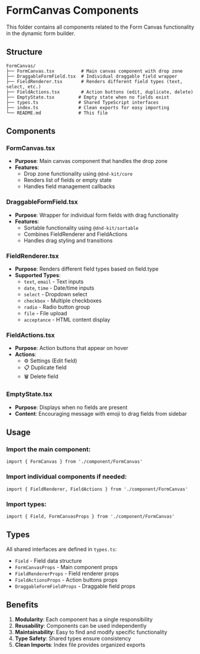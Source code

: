 # FormCanvas Components

This folder contains all components related to the Form Canvas functionality in the dynamic form builder.

## Structure

```
FormCanvas/
├── FormCanvas.tsx          # Main canvas component with drop zone
├── DraggableFormField.tsx  # Individual draggable field wrapper
├── FieldRenderer.tsx       # Renders different field types (text, select, etc.)
├── FieldActions.tsx        # Action buttons (edit, duplicate, delete)
├── EmptyState.tsx         # Empty state when no fields exist
├── types.ts               # Shared TypeScript interfaces
├── index.ts               # Clean exports for easy importing
└── README.md              # This file
```

## Components

### FormCanvas.tsx
- **Purpose**: Main canvas component that handles the drop zone
- **Features**: 
  - Drop zone functionality using `@dnd-kit/core`
  - Renders list of fields or empty state
  - Handles field management callbacks

### DraggableFormField.tsx
- **Purpose**: Wrapper for individual form fields with drag functionality
- **Features**:
  - Sortable functionality using `@dnd-kit/sortable`
  - Combines FieldRenderer and FieldActions
  - Handles drag styling and transitions

### FieldRenderer.tsx
- **Purpose**: Renders different field types based on field.type
- **Supported Types**:
  - `text`, `email` - Text inputs
  - `date`, `time` - Date/time inputs
  - `select` - Dropdown select
  - `checkbox` - Multiple checkboxes
  - `radio` - Radio button group
  - `file` - File upload
  - `acceptance` - HTML content display

### FieldActions.tsx
- **Purpose**: Action buttons that appear on hover
- **Actions**:
  - ⚙️ Settings (Edit field)
  - 📋 Duplicate field
  - 🗑️ Delete field

### EmptyState.tsx
- **Purpose**: Displays when no fields are present
- **Content**: Encouraging message with emoji to drag fields from sidebar

## Usage

### Import the main component:
```tsx
import { FormCanvas } from './component/FormCanvas'
```

### Import individual components if needed:
```tsx
import { FieldRenderer, FieldActions } from './component/FormCanvas'
```

### Import types:
```tsx
import { Field, FormCanvasProps } from './component/FormCanvas'
```

## Types

All shared interfaces are defined in `types.ts`:
- `Field` - Field data structure
- `FormCanvasProps` - Main component props
- `FieldRendererProps` - Field renderer props
- `FieldActionsProps` - Action buttons props
- `DraggableFormFieldProps` - Draggable field props

## Benefits

1. **Modularity**: Each component has a single responsibility
2. **Reusability**: Components can be used independently
3. **Maintainability**: Easy to find and modify specific functionality
4. **Type Safety**: Shared types ensure consistency
5. **Clean Imports**: Index file provides organized exports
